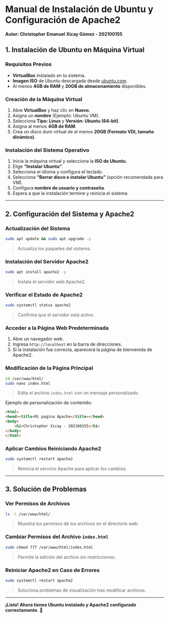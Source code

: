 # Manual de Instalación de Ubuntu y Configuración de Apache2
**Autor: Christopher Emanuel Xicay Gómez - 202100155**

## 1. Instalación de Ubuntu en Máquina Virtual

### Requisitos Previos
- **VirtualBox** instalado en tu sistema.
- **Imagen ISO** de Ubuntu descargada desde [ubuntu.com](https://ubuntu.com/download/desktop).
- Al menos **4GB de RAM** y **20GB de almacenamiento** disponibles.

### Creación de la Máquina Virtual
1. Abre **VirtualBox** y haz clic en **Nuevo**.
2. Asigna un **nombre** (Ejemplo: Ubuntu VM).
3. Selecciona **Tipo: Linux** y **Versión: Ubuntu (64-bit)**.
4. Asigna al menos **4GB de RAM**.
5. Crea un disco duro virtual de al menos **20GB (Formato VDI, tamaño dinámico)**.

### Instalación del Sistema Operativo
1. Inicia la máquina virtual y selecciona la **ISO de Ubuntu**.
2. Elige **“Instalar Ubuntu”**.
3. Selecciona el idioma y configura el teclado.
4. Selecciona **“Borrar disco e instalar Ubuntu”** (opción recomendada para VM).
5. Configura **nombre de usuario y contraseña**.
6. Espera a que la instalación termine y reinicia el sistema.

---

## 2. Configuración del Sistema y Apache2

### Actualización del Sistema
```bash
sudo apt update && sudo apt upgrade -y
```
> Actualiza los paquetes del sistema.

### Instalación del Servidor Apache2
```bash
sudo apt install apache2 -y
```
> Instala el servidor web Apache2.

### Verificar el Estado de Apache2
```bash
sudo systemctl status apache2
```
> Confirma que el servidor está activo.

### Acceder a la Página Web Predeterminada
1. Abre un navegador web.
2. Ingresa `http://localhost` en la barra de direcciones.
3. Si la instalación fue correcta, aparecerá la página de bienvenida de Apache2.

### Modificación de la Página Principal
```bash
cd /var/www/html/
sudo nano index.html
```
> Edita el archivo `index.html` con un mensaje personalizado.

Ejemplo de personalización de contenido:
```html
<html>
<head><title>Mi pagina Apache</title></head>
<body>
    <h1>Christopher Xicay - 202100155</h1>
</body>
</html>
```

### Aplicar Cambios Reiniciando Apache2
```bash
sudo systemctl restart apache2
```
> Reinicia el servicio Apache para aplicar los cambios.

---

## 3. Solución de Problemas

### Ver Permisos de Archivos
```bash
ls -l /var/www/html/
```
> Muestra los permisos de los archivos en el directorio web.

### Cambiar Permisos del Archivo `index.html`
```bash
sudo chmod 777 /var/www/html/index.html
```
> Permite la edición del archivo sin restricciones.

### Reiniciar Apache2 en Caso de Errores
```bash
sudo systemctl restart apache2
```
> Soluciona problemas de visualización tras modificar archivos.

---

**¡Listo! Ahora tienes Ubuntu instalado y Apache2 configurado correctamente.** 🚀
